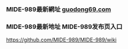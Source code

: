 ### MIDE-989最新網址 [guodong69.com](http://MIDE-989.guodong69.com/?MIDE-989) 
### MIDE-989最新地址 MIDE-989发布页入口
https://github.com/MIDE-989/MIDE-989/wiki
